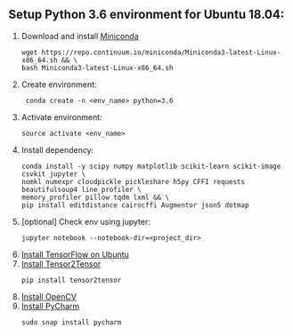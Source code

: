## Setup Python 3.6 environment for Ubuntu 18.04:
1. Download and install [Miniconda](https://conda.io/miniconda.html)
    ```
    wget https://repo.continuum.io/miniconda/Miniconda3-latest-Linux-x86_64.sh && \
    bash Miniconda3-latest-Linux-x86_64.sh
    ```
1. Create environment:
    ```
     conda create -n <env_name> python=3.6
    ```
1. Activate environment:
    ```
    source activate <env_name>
    ```
1. Install dependency:
    ```
    conda install -y scipy numpy matplotlib scikit-learn scikit-image csvkit jupyter \
    nomkl numexpr cloudpickle pickleshare h5py CFFI requests beautifulsoup4 line_profiler \
    memory_profiler pillow tqdm lxml && \
    pip install editdistance cairocffi Augmentor json5 dotmap
    ```
1. [optional] Check env using jupyter:
    ```
    jupyter notebook --notebook-dir=<project_dir>
    ```
1. [Install TensorFlow on Ubuntu](https://www.tensorflow.org/install/install_linux#InstallingAnaconda)
1. [Install Tensor2Tensor](https://github.com/tensorflow/tensor2tensor#installation)
    ```
    pip install tensor2tensor
    ```
1. [Install OpenCV](setup_opencv_for_ubuntu.md)
1. [Install PyCharm](https://www.jetbrains.com/pycharm/download/#section=linux)
    ```
    sudo snap install pycharm
    ```

